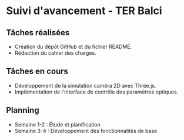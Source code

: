 # Suivi d'avancement - TER Balci

## Tâches réalisées

- Création du dépôt GitHub et du fichier README.
- Rédaction du cahier des charges.

## Tâches en cours

- Développement de la simulation caméra 2D avec Three.js.
- Implémentation de l'interface de contrôle des paramètres optiques.

## Planning

- Semaine 1-2 : Étude et planification
- Semaine 3-4 : Développement des fonctionnalités de base
